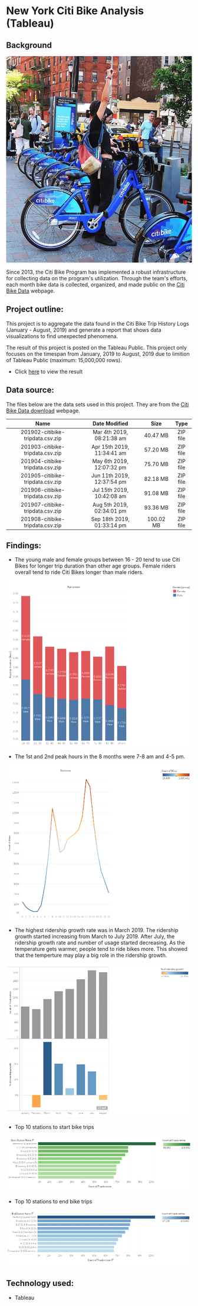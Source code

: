 # New York Citi Bike Analysis (Tableau)


## Background

![Citi-Bikes](Images/citi-bike-station-bikes.jpg)

Since 2013, the Citi Bike Program has implemented a robust infrastructure for collecting data on the program's utilization. Through the team's efforts, each month bike data is collected, organized, and made public on the [Citi Bike Data](https://www.citibikenyc.com/system-data) webpage.


## Project outline:

This project is to aggregate the data found in the Citi Bike Trip History Logs (January - August, 2019) and generate a report that shows data visualizations to find unexpected phenomena.

The result of this project is posted on the Tableau Public. This project only focuses on the timespan from January, 2019 to August, 2019 due to limition of Tableau Public (maximum: 15,000,000 rows).

* Click [here](https://public.tableau.com/views/NY_Citi_Bike_AnalyticsJan-Aug_2019_15886174867250/2019Q1-Q3NYCItiBikeAnalysis?:display_count=y&:origin=viz_share_link) to view the result

## Data source:
The files below are the data sets used in this project. They are from the [Citi Bike Data download](https://s3.amazonaws.com/tripdata/index.html) webpage.

| Name | Date Modified | Size | Type |
| :---: | :---: | :---: | :---: |
| 201902-citibike-tripdata.csv.zip | Mar 4th 2019, 08:21:38 am | 40.47 MB | ZIP file |
| 201903-citibike-tripdata.csv.zip | Apr 15th 2019, 11:34:41 am | 57.20 MB | ZIP file |
| 201904-citibike-tripdata.csv.zip | May 6th 2019, 12:07:32 pm | 75.70 MB | ZIP file |
| 201905-citibike-tripdata.csv.zip | Jun 11th 2019, 12:37:54 pm | 82.18 MB | ZIP file |
| 201906-citibike-tripdata.csv.zip | Jul 15th 2019, 10:42:08 am | 91.08 MB | ZIP file |
| 201907-citibike-tripdata.csv.zip | Aug 5th 2019, 02:34:01 pm | 93.36 MB | ZIP file |
| 201908-citibike-tripdata.csv.zip | Sep 18th 2019, 01:33:14 pm | 100.02 MB | ZIP file |

## Findings:

* The young male and female groups between 16 - 20 tend to use Citi Bikes for longer trip duration than other age groups. Female riders overall tend to ride Citi Bikes longer than male riders.

![Avg_trip_duration_by_age](Images/Avg_trip_duration_by_age.png)

* The 1st and 2nd peak hours in the 8 months were 7-8 am and 4-5 pm.

![peak_hours](Images/peak_hours.png)

* The highest ridership growth rate was in March 2019. The ridership growth started increasing from March to July 2019. After July, the ridership growth rate and number of usage started decreasing. As the temperature gets warmer, people tend to ride bikes more. This showed that the temperture may play a big role in the ridership growth.

![ridership_growth](Images/ridership_growth.png)

* Top 10 stations to start bike trips

![Top10_start_stations](Images/Top10_start_stations.png)

* Top 10 stations to end bike trips

![Top10_end_stations](Images/Top10_end_stations.png)

## Technology used:
* Tableau

